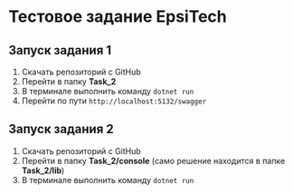# Тестовое задание EpsiTech

## Запуск задания 1

1. Скачать репозиторий с GitHub
2. Перейти в папку **Task_2**
3. В терминале выполнить команду ```dotnet run```
4. Перейти по пути ```http://localhost:5132/swagger```

## Запуск задания 2

1. Скачать репозиторий с GitHub
2. Перейти в папку **Task_2/console** (само решение находится в папке **Task_2/lib**)
3. В терминале выполнить команду ```dotnet run```
